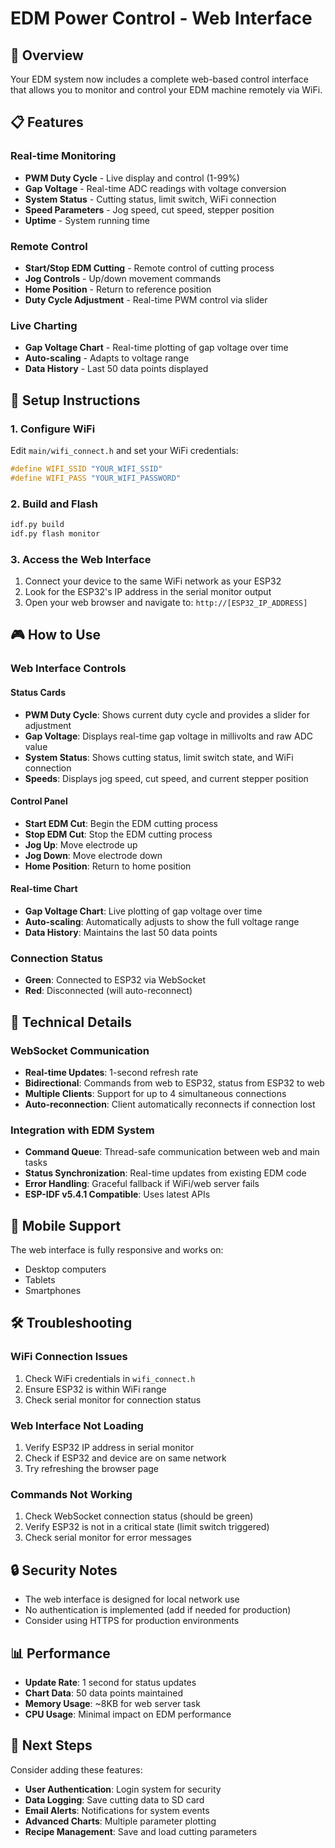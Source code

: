 # EDM Power Control - Web Interface

## 🚀 Overview

Your EDM system now includes a complete web-based control interface that allows you to monitor and control your EDM machine remotely via WiFi.

## 📋 Features

### Real-time Monitoring
- **PWM Duty Cycle** - Live display and control (1-99%)
- **Gap Voltage** - Real-time ADC readings with voltage conversion
- **System Status** - Cutting status, limit switch, WiFi connection
- **Speed Parameters** - Jog speed, cut speed, stepper position
- **Uptime** - System running time

### Remote Control
- **Start/Stop EDM Cutting** - Remote control of cutting process
- **Jog Controls** - Up/down movement commands
- **Home Position** - Return to reference position
- **Duty Cycle Adjustment** - Real-time PWM control via slider

### Live Charting
- **Gap Voltage Chart** - Real-time plotting of gap voltage over time
- **Auto-scaling** - Adapts to voltage range
- **Data History** - Last 50 data points displayed

## 🔧 Setup Instructions

### 1. Configure WiFi
Edit `main/wifi_connect.h` and set your WiFi credentials:
```c
#define WIFI_SSID "YOUR_WIFI_SSID"
#define WIFI_PASS "YOUR_WIFI_PASSWORD"
```

### 2. Build and Flash
```bash
idf.py build
idf.py flash monitor
```

### 3. Access the Web Interface
1. Connect your device to the same WiFi network as your ESP32
2. Look for the ESP32's IP address in the serial monitor output
3. Open your web browser and navigate to: `http://[ESP32_IP_ADDRESS]`

## 🎮 How to Use

### Web Interface Controls

#### **Status Cards**
- **PWM Duty Cycle**: Shows current duty cycle and provides a slider for adjustment
- **Gap Voltage**: Displays real-time gap voltage in millivolts and raw ADC value
- **System Status**: Shows cutting status, limit switch state, and WiFi connection
- **Speeds**: Displays jog speed, cut speed, and current stepper position

#### **Control Panel**
- **Start EDM Cut**: Begin the EDM cutting process
- **Stop EDM Cut**: Stop the EDM cutting process
- **Jog Up**: Move electrode up
- **Jog Down**: Move electrode down
- **Home Position**: Return to home position

#### **Real-time Chart**
- **Gap Voltage Chart**: Live plotting of gap voltage over time
- **Auto-scaling**: Automatically adjusts to show the full voltage range
- **Data History**: Maintains the last 50 data points

### Connection Status
- **Green**: Connected to ESP32 via WebSocket
- **Red**: Disconnected (will auto-reconnect)

## 🔌 Technical Details

### WebSocket Communication
- **Real-time Updates**: 1-second refresh rate
- **Bidirectional**: Commands from web to ESP32, status from ESP32 to web
- **Multiple Clients**: Support for up to 4 simultaneous connections
- **Auto-reconnection**: Client automatically reconnects if connection lost

### Integration with EDM System
- **Command Queue**: Thread-safe communication between web and main tasks
- **Status Synchronization**: Real-time updates from existing EDM code
- **Error Handling**: Graceful fallback if WiFi/web server fails
- **ESP-IDF v5.4.1 Compatible**: Uses latest APIs

## 📱 Mobile Support
The web interface is fully responsive and works on:
- Desktop computers
- Tablets
- Smartphones

## 🛠️ Troubleshooting

### WiFi Connection Issues
1. Check WiFi credentials in `wifi_connect.h`
2. Ensure ESP32 is within WiFi range
3. Check serial monitor for connection status

### Web Interface Not Loading
1. Verify ESP32 IP address in serial monitor
2. Check if ESP32 and device are on same network
3. Try refreshing the browser page

### Commands Not Working
1. Check WebSocket connection status (should be green)
2. Verify ESP32 is not in a critical state (limit switch triggered)
3. Check serial monitor for error messages

## 🔒 Security Notes
- The web interface is designed for local network use
- No authentication is implemented (add if needed for production)
- Consider using HTTPS for production environments

## 📊 Performance
- **Update Rate**: 1 second for status updates
- **Chart Data**: 50 data points maintained
- **Memory Usage**: ~8KB for web server task
- **CPU Usage**: Minimal impact on EDM performance

## 🎯 Next Steps
Consider adding these features:
- **User Authentication**: Login system for security
- **Data Logging**: Save cutting data to SD card
- **Email Alerts**: Notifications for system events
- **Advanced Charts**: Multiple parameter plotting
- **Recipe Management**: Save and load cutting parameters 